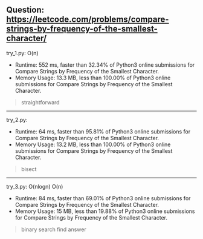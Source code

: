 Question: https://leetcode.com/problems/compare-strings-by-frequency-of-the-smallest-character/
---

try_1.py: O(n)

* Runtime: 552 ms, faster than 32.34% of Python3 online submissions for Compare Strings by Frequency of the Smallest Character.
* Memory Usage: 13.3 MB, less than 100.00% of Python3 online submissions for Compare Strings by Frequency of the Smallest Character.

> straightforward

---

try_2.py:
* Runtime: 64 ms, faster than 95.81% of Python3 online submissions for Compare Strings by Frequency of the Smallest Character.
* Memory Usage: 13.2 MB, less than 100.00% of Python3 online submissions for Compare Strings by Frequency of the Smallest Character.

> bisect

---

try_3.py: O(nlogn) O(n)

* Runtime: 84 ms, faster than 69.01% of Python3 online submissions for Compare Strings by Frequency of the Smallest Character.
* Memory Usage: 15 MB, less than 19.88% of Python3 online submissions for Compare Strings by Frequency of the Smallest Character.

> binary search find answer
